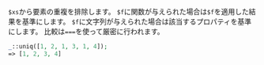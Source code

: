 `$xs`から要素の重複を排除します。
`$f`に関数が与えられた場合は`$f`を適用した結果を基準にします。
`$f`に文字列が与えられた場合は該当するプロパティを基準にします。
比較は`===`を使って厳密に行われます。

```php
_::uniq([1, 2, 1, 3, 1, 4]);
=> [1, 2, 3, 4]
```
